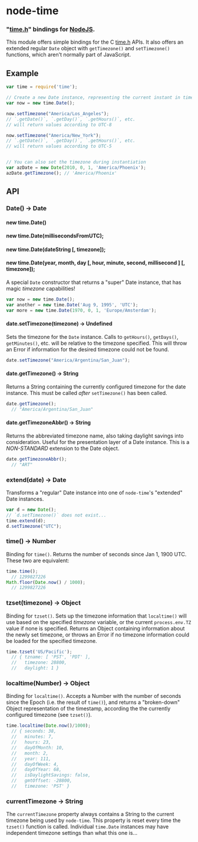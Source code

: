 node-time
=========
### "[time.h][]" bindings for [NodeJS][Node].


This module offers simple bindings for the C [time.h][] APIs.
It also offers an extended regular `Date` object with `getTimezone()`
and `setTimezone()` functions, which aren't normally part of JavaScript.


Example
-------

``` javascript
var time = require('time');

// Create a new Date instance, representing the current instant in time
var now = new time.Date();

now.setTimezone("America/Los_Angeles");
// `.getDate()`, `.getDay()`, `.getHours()`, etc.
// will return values according to UTC-8

now.setTimezone("America/New_York");
// `.getDate()`, `.getDay()`, `.getHours()`, etc.
// will return values according to UTC-5


// You can also set the timezone during instantiation
var azDate = new Date(2010, 0, 1, 'America/Phoenix');
azDate.getTimezone(); // 'America/Phoenix'
```


API
---


### Date() -> Date
#### new time.Date()
#### new time.Date(millisecondsFromUTC);
#### new time.Date(dateString [, timezone]);
#### new time.Date(year, month, day [, hour, minute, second, millisecond ] [, timezone]);

A special `Date` constructor that returns a "super" Date instance, that has
magic _timezone_ capabilities!

``` javascript
var now = new time.Date();
var another = new time.Date('Aug 9, 1995', 'UTC');
var more = new time.Date(1970, 0, 1, 'Europe/Amsterdam');
```


#### date.setTimezone(timezone) -> Undefined

Sets the timezone for the `Date` instance. Calls to `getHours()`, `getDays()`,
`getMinutes()`, etc. will be relative to the timezone specified. This will throw
an Error if information for the desired timezone could not be found.

``` javascript
date.setTimezone("America/Argentina/San_Juan");
```


#### date.getTimezone() -> String

Returns a String containing the currently configured timezone for the date instance.
This must be called _after_ `setTimezone()` has been called.

``` javascript
date.getTimezone();
  // "America/Argentina/San_Juan"
```


#### date.getTimezoneAbbr() -> String

Returns the abbreviated timezone name, also taking daylight savings into consideration.
Useful for the presentation layer of a Date instance. This is a _NON-STANDARD_ extension
to the Date object.

``` javascript
date.getTimezoneAbbr();
  // "ART"
```


### extend(date) -> Date

Transforms a "regular" Date instance into one of `node-time`'s "extended" Date instances.

``` javascript
var d = new Date();
// `d.setTimezone()` does not exist...
time.extend(d);
d.setTimezone("UTC");
```


### time() -> Number

Binding for `time()`. Returns the number of seconds since Jan 1, 1900 UTC.
These two are equivalent:

``` javascript
time.time();
  // 1299827226
Math.floor(Date.now() / 1000);
  // 1299827226
```


### tzset(timezone) -> Object

Binding for `tzset()`. Sets up the timezone information that `localtime()` will
use based on the specified _timezone_ variable, or the current `process.env.TZ`
value if none is specified. Returns an Object containing information about the
newly set timezone, or throws an Error if no timezone information could be loaded
for the specified timezone.

``` javascript
time.tzset('US/Pacific');
  // { tzname: [ 'PST', 'PDT' ],
  //   timezone: 28800,
  //   daylight: 1 }
```


### localtime(Number) -> Object

Binding for `localtime()`. Accepts a Number with the number of seconds since the
Epoch (i.e. the result of `time()`), and returns a "broken-down" Object
representation of the timestamp, according the the currently configured timezone
(see `tzset()`).

``` javascript
time.localtime(Date.now()/1000);
  // { seconds: 38,
  //   minutes: 7,
  //   hours: 23,
  //   dayOfMonth: 10,
  //   month: 2,
  //   year: 111,
  //   dayOfWeek: 4,
  //   dayOfYear: 68,
  //   isDaylightSavings: false,
  //   gmtOffset: -28800,
  //   timezone: 'PST' }
```


### currentTimezone -> String

The `currentTimezone` property always contains a String to the current timezone
being used by `node-time`. This property is reset every time the `tzset()`
function is called. Individual `time.Date` instances may have independent
timezone settings than what this one is...


[Node]: http://nodejs.org
[time.h]: http://en.wikipedia.org/wiki/Time.h
